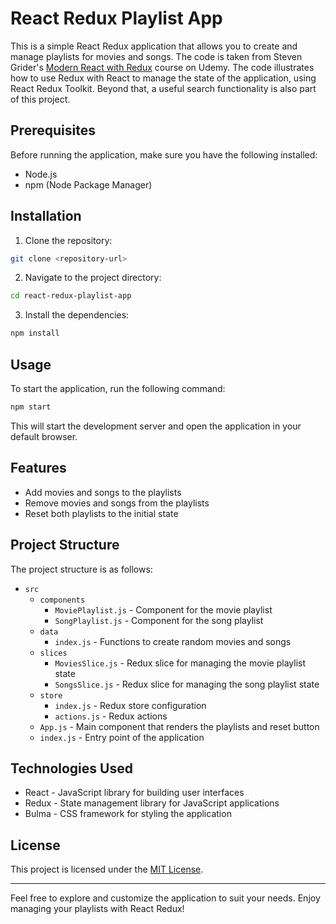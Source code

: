 # React Redux Playlist App

This is a simple React Redux application that allows you to create and manage playlists for movies and songs.
The code is taken from Steven Grider's [Modern React with Redux](https://www.udemy.com/course/react-redux/) course on Udemy.
The code illustrates how to use Redux with React to manage the state of the application, using React Redux Toolkit.
Beyond that, a useful search functionality is also part of this project.

## Prerequisites

Before running the application, make sure you have the following installed:

- Node.js
- npm (Node Package Manager)

## Installation

1. Clone the repository:

```bash
git clone <repository-url>
```

2. Navigate to the project directory:

```bash
cd react-redux-playlist-app
```

3. Install the dependencies:

```bash
npm install
```

## Usage

To start the application, run the following command:

```bash
npm start
```

This will start the development server and open the application in your default browser.

## Features

- Add movies and songs to the playlists
- Remove movies and songs from the playlists
- Reset both playlists to the initial state

## Project Structure

The project structure is as follows:

- `src`
    - `components`
        - `MoviePlaylist.js` - Component for the movie playlist
        - `SongPlaylist.js` - Component for the song playlist
    - `data`
        - `index.js` - Functions to create random movies and songs
    - `slices`
        - `MoviesSlice.js` - Redux slice for managing the movie playlist state
        - `SongsSlice.js` - Redux slice for managing the song playlist state
    - `store`
        - `index.js` - Redux store configuration
        - `actions.js` - Redux actions
    - `App.js` - Main component that renders the playlists and reset button
    - `index.js` - Entry point of the application

## Technologies Used

- React - JavaScript library for building user interfaces
- Redux - State management library for JavaScript applications
- Bulma - CSS framework for styling the application

## License

This project is licensed under the [MIT License](LICENSE).

---

Feel free to explore and customize the application to suit your needs. Enjoy managing your playlists with React Redux!